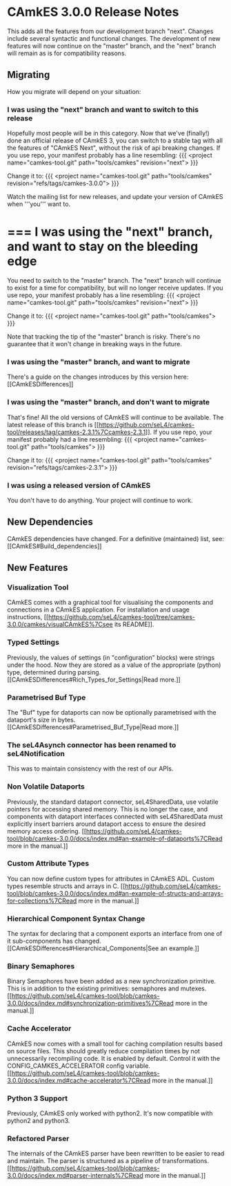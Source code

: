 # CAmkES 3.0.0 Release Notes


This adds all the features from our development branch "next". Changes
include several syntactic and functional changes. The development of new
features will now continue on the "master" branch, and the "next" branch
will remain as is for compatibility reasons.

## Migrating


How you migrate will depend on your situation:

### I was using the "next" branch and want to switch to this release


Hopefully most people will be in this category. Now that we've
(finally!) done an official release of CAmkES 3, you can switch to a
stable tag with all the features of "CAmkES Next", without the risk of
api breaking changes. If you use repo, your manifest probably has a line
resembling: {{{ &lt;project name="camkes-tool.git" path="tools/camkes"
revision="next"&gt; }}}

Change it to: {{{ &lt;project name="camkes-tool.git" path="tools/camkes"
revision="refs/tags/camkes-3.0.0"&gt; }}}

Watch the mailing list for new releases, and update your version of
CAmkES when '''you''' want to.

=== I was using the "next" branch, and want to stay on the bleeding edge
===

You need to switch to the "master" branch. The "next" branch will
continue to exist for a time for compatibility, but will no longer
receive updates. If you use repo, your manifest probably has a line
resembling: {{{ &lt;project name="camkes-tool.git" path="tools/camkes"
revision="next"&gt; }}}

Change it to: {{{ &lt;project name="camkes-tool.git"
path="tools/camkes"&gt; }}}

Note that tracking the tip of the "master" branch is risky. There's no
guarantee that it won't change in breaking ways in the future.

### I was using the "master" branch, and want to migrate


There's a guide on the changes introduces by this version here:
\[\[CAmkESDifferences\]\]

### I was using the "master" branch, and don't want to migrate


That's fine! All the old versions of CAmkES will continue to be
available. The latest release of this branch is
\[\[<https://github.com/seL4/camkes-tool/releases/tag/camkes-2.3.1%7Ccamkes-2.3.1>\]\].
If you use repo, your manifest probably had a line resembling: {{{
&lt;project name="camkes-tool.git" path="tools/camkes"&gt; }}}

Change it to: {{{ &lt;project name="camkes-tool.git" path="tools/camkes"
revision="refs/tags/camkes-2.3.1"&gt; }}}

### I was using a released version of CAmkES


You don't have to do anything. Your project will continue to work.

## New Dependencies


CAmkES dependencies have changed. For a definitive (maintained) list,
see: \[\[CAmkES\#Build\_dependencies\]\]

## New Features


### Visualization Tool


CAmkES comes with a graphical tool for visualising the components and
connections in a CAmkES application. For installation and usage
instructions,
\[\[<https://github.com/seL4/camkes-tool/tree/camkes-3.0.0/camkes/visualCAmkES%7Csee>
its README\]\].

### Typed Settings


Previously, the values of settings (in "configuration" blocks) were
strings under the hood. Now they are stored as a value of the
appropriate (python) type, determined during parsing.
\[\[CAmkESDifferences\#Rich\_Types\_for\_Settings|Read more.\]\]

### Parametrised Buf Type


The "Buf" type for dataports can now be optionally parametrised with the
dataport's size in bytes.
\[\[CAmkESDifferences\#Parametrised\_Buf\_Type|Read more.\]\]

### The seL4Asynch connector has been renamed to seL4Notification


This was to maintain consistency with the rest of our APIs.

### Non Volatile Dataports


Previously, the standard dataport connector, seL4SharedData, use
volatile pointers for accessing shared memory. This is no longer the
case, and components with dataport interfaces connected with
seL4SharedData must explicitly insert barriers around dataport access to
ensure the desired memory access ordering.
\[\[<https://github.com/seL4/camkes-tool/blob/camkes-3.0.0/docs/index.md#an-example-of-dataports%7CRead>
more in the manual.\]\]

### Custom Attribute Types


You can now define custom types for attributes in CAmkES ADL. Custom
types resemble structs and arrays in C.
\[\[<https://github.com/seL4/camkes-tool/blob/camkes-3.0.0/docs/index.md#an-example-of-structs-and-arrays-for-collections%7CRead>
more in the manual.\]\]

### Hierarchical Component Syntax Change


The syntax for declaring that a component exports an interface from one
of it sub-components has changed.
\[\[CAmkESDifferences\#Hierarchical\_Components|See an example.\]\]

### Binary Semaphores


Binary Semaphores have been added as a new synchronization primitive.
This is in addition to the existing primitives: semaphores and mutexes.
\[\[<https://github.com/seL4/camkes-tool/blob/camkes-3.0.0/docs/index.md#synchronization-primitives%7CRead>
more in the manual.\]\]

### Cache Accelerator


CAmkES now comes with a small tool for caching compilation results based
on source files. This should greatly reduce compilation times by not
unnecessarily recompiling code. It is enabled by default. Control it
with the CONFIG\_CAMKES\_ACCELERATOR config variable.
\[\[<https://github.com/seL4/camkes-tool/blob/camkes-3.0.0/docs/index.md#cache-accelerator%7CRead>
more in the manual.\]\]

### Python 3 Support


Previously, CAmkES only worked with python2. It's now compatible with
python2 and python3.

### Refactored Parser


The internals of the CAmkES parser have been rewritten to be easier to
read and maintain. The parser is structured as a pipeline of
transformations.
\[\[<https://github.com/seL4/camkes-tool/blob/camkes-3.0.0/docs/index.md#parser-internals%7CRead>
more in the manual.\]\]
